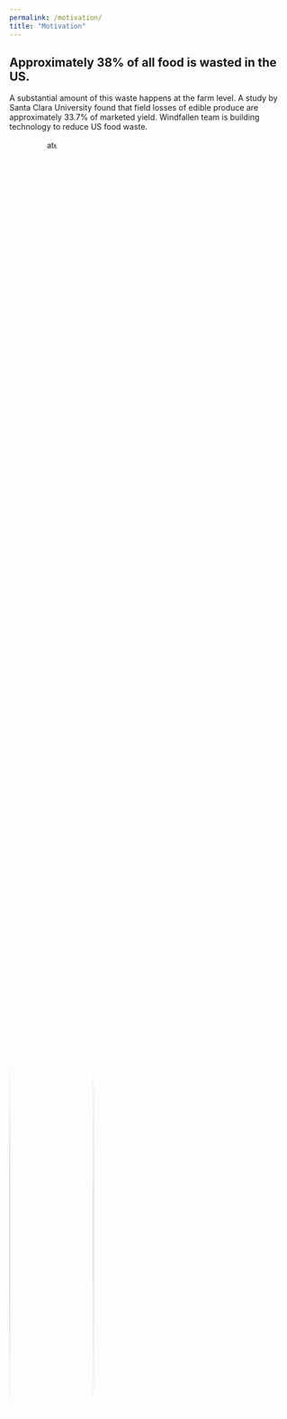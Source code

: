 ```yaml
---
permalink: /motivation/
title: "Motivation"
---
```


## Approximately 38% of all food is wasted in the US. 

A substantial amount of this waste happens at the farm level. A study by Santa Clara University found that field losses of edible produce are approximately 33.7% of marketed yield. Windfallen team is building technology to reduce US food waste.

<img src="https://github.com/darby-brown/project_windfallen/tree/website/assets/images/windfall_apples.jpg" alt="Teammate 1" style="width: 100%; max-width: 150px; border-radius: 50%; margin-bottom: 10px;">

Advancements in robotic technology are primed to overhaul the agriculture industry, where ~30-40% of farm operating costs are currently spent on seasonal labor. Employing seasonal labor to harvest produce poses numerous challenges–one such problem is that of windfallen fruit. On a ripe apple tree, a fall breeze or a hot day can cause large numbers of fruit to fall from the branches. In the past, these ‘windfallen’ fruit were collected and used for processed foodstuffs like cider. Nowadays, more and more apples are left to rot on the ground because increasing labor costs do not justify their collection.

## The collection of windfallen apples, and by extension other windfallen fruit, is a promising area for robotic deployment. 

We expect this solution to reduce food waste while not threatening workers’ livelihood. We propose deployment of a multi-agent fleet composed of “picker” bots and “bin” bots that collaborate to collect windfallen apples.

However, successful robotic deployment is a notoriously difficult task, especially in natural environments such as apple orchards. Such robots are expected to have a number of capabilities, including:

- Ability to collaborate to maximize fruit collected and minimize time to collect.
- Ability to pick up a windfallen apple, turn it over, and gauge “pickability”. Rotten apples should not be picked. 
- Ability to navigate uneven and inconsistent terrain.

At the early stages of development, the Windfallen team is focused on the **ability to collaborate** across a multi-robot fleet. 

## Can robots work together?

A critical innovation in the field of robotics is that of robotic collaboration. In other words, how do you get robots to collaborate with each other toward a common goal? Multiple startups focus solely on this task, and the burgeoning field of multi-agent reinforcement learning (MARL) offers a promising machine-learning based approach. As the field of robotics approaches its “GPT moment”, as predicted by Y Combinator, the demand for MARL technology in real-world contexts is likely to grow.

Research in this field has largely been conducted in simple, 2D environments that minimally represent real-world circumstances. InstaDeep’s Jumanji, for example, offers 22 such environments. Our research aims to push MARL toward more real-world scenarios by providing a novel environment that is representative of the variability seen on an actual apple orchard. In conducting this research, we achieve the first step for deployment of the robotic fleet envisioned above and provide valuable insight for the MARL community on the viability of MARL in real world settings. 